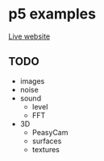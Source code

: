 # p5 examples

[Live website](https://dkessner.github.io/p5_examples)


## TODO

- images
- noise
- sound
    - level
    - FFT
- 3D 
    - PeasyCam
    - surfaces
    - textures


